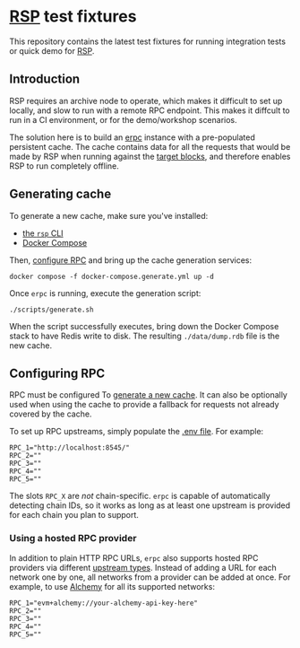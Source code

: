 # [RSP](https://github.com/succinctlabs/rsp) test fixtures

This repository contains the latest test fixtures for running integration tests or quick demo for [RSP](https://github.com/succinctlabs/rsp).

## Introduction

RSP requires an archive node to operate, which makes it difficult to set up locally, and slow to run with a remote RPC endpoint. This makes it diffcult to run in a CI environment, or for the demo/workshop scenarios.

The solution here is to build an [erpc](https://github.com/erpc/erpc) instance with a pre-populated persistent cache. The cache contains data for all the requests that would be made by RSP when running against the [target blocks](./blocks.json), and therefore enables RSP to run completely offline.

## Generating cache

To generate a new cache, make sure you've installed:

- [the `rsp` CLI](https://github.com/succinctlabs/rsp?tab=readme-ov-file#installing-the-cli)
- [Docker Compose](https://docs.docker.com/compose/)

Then, [configure RPC](#configuring-rpc) and bring up the cache generation services:

```console
docker compose -f docker-compose.generate.yml up -d
```

Once `erpc` is running, execute the generation script:

```console
./scripts/generate.sh
```

When the script successfully executes, bring down the Docker Compose stack to have Redis write to disk. The resulting `./data/dump.rdb` file is the new cache.

## Configuring RPC

RPC must be configured To [generate a new cache](#generating-cache). It can also be optionally used when using the cache to provide a fallback for requests not already covered by the cache.

To set up RPC upstreams, simply populate the [.env file](./.env). For example:

```env
RPC_1="http://localhost:8545/"
RPC_2=""
RPC_3=""
RPC_4=""
RPC_5=""
```

The slots `RPC_X` are _not_ chain-specific. `erpc` is capable of automatically detecting chain IDs, so it works as long as at least one upstream is provided for each chain you plan to support.

### Using a hosted RPC provider

In addition to plain HTTP RPC URLs, `erpc` also supports hosted RPC providers via different [upstream types](https://docs.erpc.cloud/config/projects/upstreams). Instead of adding a URL for each network one by one, all networks from a provider can be added at once. For example, to use [Alchemy](https://www.alchemy.com/) for all its supported networks:

```env
RPC_1="evm+alchemy://your-alchemy-api-key-here"
RPC_2=""
RPC_3=""
RPC_4=""
RPC_5=""
```
